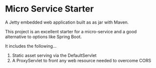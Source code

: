 # Micro Service Starter
A Jetty embedded web application built as as jar with Maven.

This project is an excellent starter for a micro-service and a good alternative
to options like Spring Boot.

It includes the following...
1. Static asset serving via the DefaultServlet
2. A ProxyServlet to front any web resource needed to overcome CORS

